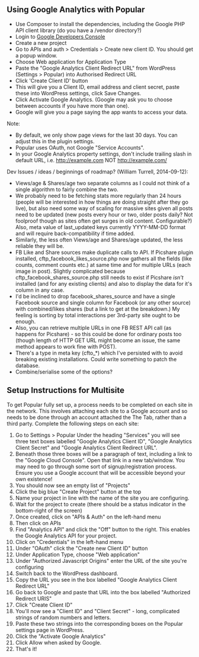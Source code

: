 ## Using Google Analytics with Popular

- Use Composer to install the dependencies, including the Google PHP API client library (do you have a /vendor directory?)
- Login to [Google Developers Console](https://developers.google.com/console)
- Create a new project
- Go to APIs and auth > Credentials > Create new client ID. You should get a popup window.
- Choose Web application for Application Type
- Paste the "Google Analytics Client Redirect URL" from WordPress (Settings > Popular) into Authorised Redirect URL
- Click 'Create Client ID' button
- This will give you a Client ID, email address and client secret, paste these into WordPress settings, click Save Changes.
- Click Activate Google Analytics.  (Google may ask you to choose between accounts if you have more than one).
- Google will give you a page saying the app wants to access your data.

Note:

- By default, we only show page views for the last 30 days. You can adjust this in the plugin settings.
- Popular uses OAuth, not Google "Service Accounts".
- In your Google Analytics property settings, don't include trailing slash in default URL, i.e. http://example.com NOT http://example.com/

Dev Issues / ideas / beginnings of roadmap? (William Turrell, 2014-09-12):

- Views/age & Shares/age two separate columns as I could not think of a single algorithm to fairly combine the two.
- We probably need to be fetching stats more regularly than 24 hours (people will be interested in how things are doing straight after they go live), but also need some way of scaling for massive sites given all posts need to be updated (new posts every hour or two, older posts daily? Not foolproof though as sites often get surges in old content. Configurable?) Also, meta value of last_updated keys currently YYYY-MM-DD format and will require back-compatibility if time added.
- Similarly, the less often Views/age and Shares/age updated, the less reliable they will be.
- FB Like and Share sources make duplicate calls to API. If Picshare plugin installed, cftp_facebook_likes_source.php now gathers all the fields (like counts, comment counts etc.) at same time and for multiple URLs (each image in post). Slightly complicated because cftp_facebook_shares_source.php still needs to exist if Picshare *isn't* installed (and for any existing clients) and also to display the data for it's column in any case.
- I'd be inclined to drop facebook_shares_source and have a single Facebook source and single column for Facebook (or any other source) with combined/likes shares (but a link to get at the breakdown.)  My feeling is sorting by total interactions per 3rd-party site ought to be enough.
- Also, you can retrieve multiple URLs in one FB REST API call (as happens for Picshare) - so this could be done for ordinary posts too (though length of HTTP GET URL might become an issue, the same method appears to work fine with POST).
- There's a type in meta key (cfto_*) which I've persisted with to avoid breaking existing installations. Could write something to patch the database.
- Combine/serialise some of the options?

## Setup Instructions for Multisite

To get Popular fully set up, a process needs to be completed on each site in the network. This involves attaching each site to a Google account and so needs to be done through an account attached the The Tab, rather than a third party.
Complete the following steps on each site:
1. Go to Settings > Popular
Under the heading "Services" you will see three text boxes labelled "Google Analytics Client ID", "Google Analytics Client Secret" and "Google Analytics Client Redirect URL".
1. Beneath those three boxes will be a paragraph of text, including a link to the "Google Cloud Console". Open that link in a new tab/window.
You may need to go through some sort of signup/registration process. Ensure you use a Google account that will be accessible beyond your own existence!
1. You should now see an empty list of "Projects"
1. Click the big blue "Create Project" button at the top
1. Name your project in line with the name of the site you are configuring.
1. Wait for the project to create (there should be a status indicator in the bottom-right of the screen)
1. Once created, click on "APIs & Auth" on the left-hand menu
1. Then click on APIs
1. Find "Analytics API" and click the "Off" button to the right. This enables the Google Analytics API for your project.
1. Click on "Credentials" in the left-hand menu
1. Under "OAuth" click the "Create new Client ID" button
1. Under Application Type, choose "Web application"
1. Under "Authorized Javascript Origins" enter the URL of the site you're configuring
1. Switch back to the WordPress dashboard.
1. Copy the URL you see in the box labelled "Google Analytics Client Redirect URL"
1. Go back to Google and paste that URL into the box labelled "Authorized Redirect URIS"
1. Click "Create Client ID"
1. You'll now see a "Client ID" and "Client Secret" - long, complicated strings of random numbers and letters.
1. Paste these two strings into the corresponding boxes on the Popular settings page in WordPress.
1. Click the "Activate Google Analytics"
1. Click Allow when asked by Google.
1. That's it!